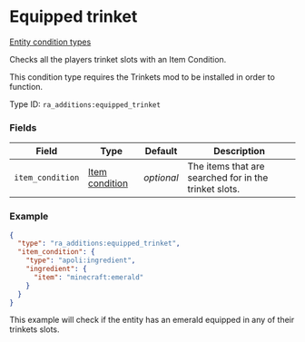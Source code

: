 # Equipped trinket
[Entity condition types](../entity_condition_types_types.md)

Checks all the players trinket slots with an Item Condition.

This condition type requires the Trinkets mod to be installed in order to function.

Type ID: `ra_additions:equipped_trinket`
### Fields
Field | Type | Default | Description
------|------|---------|-------------
`item_condition` | [Item condition](../data_types/item_condition.md) | _optional_ | The items that are searched for in the trinket slots.

### Example
```json
{
  "type": "ra_additions:equipped_trinket",
  "item_condition": {
    "type": "apoli:ingredient",
    "ingredient": {
      "item": "minecraft:emerald"
    }
  }
}
```
This example will check if the entity has an emerald equipped in any of their trinkets slots.